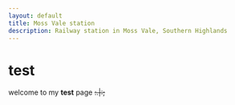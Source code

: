 ```yaml
---
layout: default
title: Moss Vale station
description: Railway station in Moss Vale, Southern Highlands
---
```


# test
welcome to my **test** page
~~:.|:;~~

